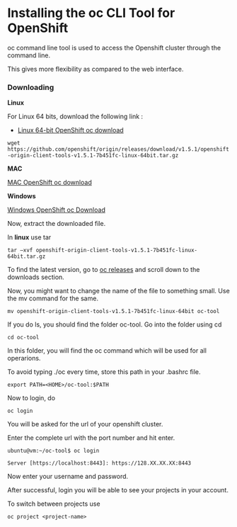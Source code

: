 # Installing the oc CLI Tool for OpenShift

oc command line tool is used to access the Openshift cluster through the command line.

This gives more flexibility as compared to the web interface.

### Downloading

**Linux**

For Linux 64 bits, download the following link : 
* [Linux 64-bit OpenShift oc download](https://github.com/openshift/origin/releases/download/v1.5.1/openshift-origin-client-tools-v1.5.1-7b451fc-linux-64bit.tar.gz)

`wget https://github.com/openshift/origin/releases/download/v1.5.1/openshift-origin-client-tools-v1.5.1-7b451fc-linux-64bit.tar.gz`

**MAC**

[MAC OpenShift oc download](https://github.com/openshift/origin/releases/download/v1.5.1/openshift-origin-client-tools-v1.5.1-7b451fc-mac.zip)


**Windows** 

[Windows OpenShift oc Download](https://github.com/openshift/origin/releases/download/v1.5.1/openshift-origin-client-tools-v1.5.1-7b451fc-windows.zip)

Now, extract the downloaded file.

In **linux** use tar
```
tar –xvf openshift-origin-client-tools-v1.5.1-7b451fc-linux-64bit.tar.gz
```

To find the latest version, go to [oc releases](https://github.com/openshift/origin/releases) and scroll down to the downloads section.

Now, you might want to change the name of the file to something small. Use the mv command for the same.
```
mv openshift-origin-client-tools-v1.5.1-7b451fc-linux-64bit oc-tool
```
If you do ls, you should find the folder oc-tool. Go into the folder using cd
```
cd oc-tool
```
In this folder, you will find the oc command which will be used for all operarions.

To avoid typing ./oc every time, store this path in your .bashrc file.

`export PATH=<HOME>/oc-tool:$PATH`

Now to login, do

`oc login`

You will be asked for the url of your openshift cluster.

Enter the complete url with the port number and hit enter.

`ubuntu@vm:~/oc-tool$ oc login`

`Server [https://localhost:8443]: https://128.XX.XX.XX:8443`

Now enter your username and password.

After successful, login you will be able to see your projects in your account.

To switch between projects use

`oc project <project-name>`  

